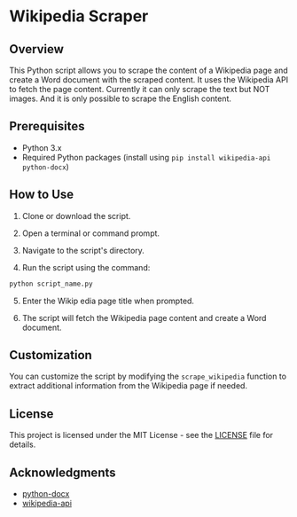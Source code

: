 # Wikipedia Scraper

## Overview

This Python script allows you to scrape the content of a Wikipedia page and create a Word document with the scraped content. It uses the Wikipedia API to fetch the page content. Currently it can only scrape the text but NOT images. And it is only possible to scrape the English content.

## Prerequisites

- Python 3.x
- Required Python packages (install using `pip install wikipedia-api python-docx`)

## How to Use

1. Clone or download the script.

2. Open a terminal or command prompt.

3. Navigate to the script's directory.

4. Run the script using the command:

```bash
python script_name.py
```

5. Enter the Wikip  edia page title when prompted.

6. The script will fetch the Wikipedia page content and create a Word document.

## Customization

You can customize the script by modifying the `scrape_wikipedia` function to extract additional information from the Wikipedia page if needed.

## License

This project is licensed under the MIT License - see the [LICENSE](LICENSE) file for details.

## Acknowledgments

- [python-docx](https://python-docx.readthedocs.io/en/latest/)
- [wikipedia-api](https://github.com/Wikipedia-API/Wikipedia-API)
